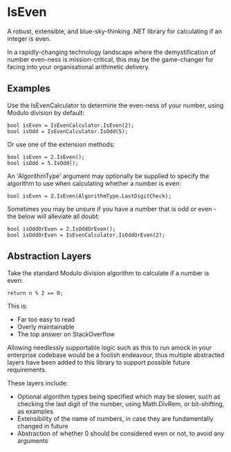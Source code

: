 # IsEven

A robust, extensible, and blue-sky-thinking .NET library for calculating if an integer is even.

In a rapidly-changing technology landscape where the demystification of number even-ness is mission-critical, this may be the game-changer for facing into your organisational arithmetic delivery.

## Examples

Use the IsEvenCalculator to determine the even-ness of your number, using Modulo division by default:

```
bool isEven = IsEvenCalculator.IsEven(2);
bool isOdd = IsEvenCalculator.IsOdd(5);
```

Or use one of the extension methods:

```
bool isEven = 2.IsEven();
bool isOdd = 5.IsOdd();
```

An 'AlgorithmType' argument may optionally be supplied to specify the algorithm to use when calculating whether a number is even:

```
bool isEven = 2.IsEven(AlgorithmType.LastDigitCheck);
```

Sometimes you may be unsure if you have a number that is odd or even - the below will alleviate all doubt:

```
bool isOddOrEven = 2.IsOddOrEven();
bool isOddOrEven = IsEvenCalculator.IsOddOrEven(2);
```

## Abstraction Layers

Take the standard Modulo division algorithm to calculate if a number is even:

```
return n % 2 == 0;
```

This is:

- Far too easy to read
- Overly maintainable
- The top answer on StackOverflow

Allowing needlessly supportable logic such as this to run amock in your enterprise codebase would be a foolish endeavour, thus multiple abstracted layers have been added to this library to support possible future requirements.

These layers include:

- Optional algorithm types being specified which may be slower, such as checking the last digit of the number, using Math.DivRem, or bit-shifting, as examples
- Extensibility of the name of numbers, in case they are fundamentally changed in future
- Abstraction of whether 0 should be considered even or not, to avoid any arguments
